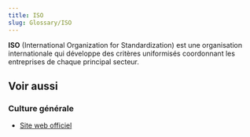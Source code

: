 ```yaml
---
title: ISO
slug: Glossary/ISO
---
```


**ISO** (International Organization for Standardization) est une organisation internationale qui développe des critères uniformisés coordonnant les entreprises de chaque principal secteur.

## Voir aussi

### Culture générale

- [Site web officiel](http://www.iso.org/iso/fr/home.html)
